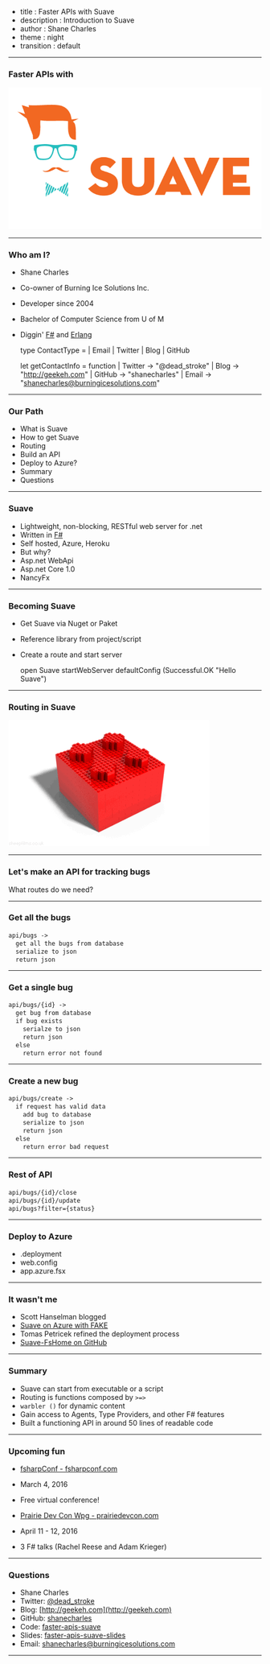 - title : Faster APIs with Suave
- description : Introduction to Suave
- author : Shane Charles
- theme : night
- transition : default

***

### Faster APIs with

![Suave](images/suave1.png)

*** 

### Who am I?

- Shane Charles
- Co-owner of Burning Ice Solutions Inc.
- Developer since 2004
- Bachelor of Computer Science from U of M
- Diggin' [F#](http://fsharp.org) and [Erlang](https://erlang.org)


    type ContactType = | Email | Twitter | Blog | GitHub

    let getContactInfo = function
	    | Twitter -> "@dead_stroke"
	    | Blog    -> "http://geekeh.com"
        | GitHub  -> "shanecharles"
	    | Email   -> "shanecharles@burningicesolutions.com"

***

### Our Path

- What is Suave
- How to get Suave
- Routing
- Build an API
- Deploy to Azure?
- Summary
- Questions

***

### Suave

- Lightweight, non-blocking, RESTful web server for .net
- Written in [F#](http://fsharp.org/)
- Self hosted, Azure, Heroku
- But why?
 - Asp.net WebApi
 - Asp.net Core 1.0
 - NancyFx

***

### Becoming Suave

- Get Suave via Nuget or Paket
- Reference library from project/script
- Create a route and start server


    open Suave
    startWebServer defaultConfig (Successful.OK "Hello Suave")

*** 
### Routing in Suave

![Composability](images/composability.gif)

***

### Let's make an API for tracking bugs

What routes do we need?

***

### Get all the bugs

    api/bugs -> 
      get all the bugs from database
      serialize to json
      return json


***

### Get a single bug

    api/bugs/{id} ->
      get bug from database
      if bug exists
        serialze to json
        return json
      else
        return error not found

***

### Create a new bug

    api/bugs/create ->
      if request has valid data
        add bug to database
        serialize to json
        return json
      else
        return error bad request

***

### Rest of API

    api/bugs/{id}/close
    api/bugs/{id}/update
    api/bugs?filter={status}

***

### Deploy to Azure

- .deployment
- web.config
 - app.azure.fsx

---

### It wasn't me

- Scott Hanselman blogged
 - [Suave on Azure with FAKE](http://www.hanselman.com/blog/RunningSuaveioAndFWithFAKEInAzureWebAppsWithGitAndTheDeployButton.aspx)
- Tomas Petricek refined the deployment process
 - [Suave-FsHome on GitHub](https://github.com/tpetricek/suave-fshome)

***

### Summary

- Suave can start from executable or a script
- Routing is functions composed by `>=>`
- `warbler ()` for dynamic content
- Gain access to Agents, Type Providers, and other F# features
- Built a functioning API in around 50 lines of readable code

***

### Upcoming fun

- [fsharpConf - fsharpconf.com](http://fsharpconf.com/)
 - March 4, 2016
 - Free virtual conference!

- [Prairie Dev Con Wpg - prairiedevcon.com](http://prairiedevcon.com/)
 - April 11 - 12, 2016
 - 3 F# talks (Rachel Reese and Adam Krieger)

***

### Questions

- Shane Charles
- Twitter: [@dead_stroke](https://twitter.com/dead_stroke)
- Blog: [http://geekeh.com](http://geekeh.com)
- GitHub: [shanecharles](https://github.com/shanecharles)
 - Code: [faster-apis-suave](https://github.com/shanecharles/faster-apis-suave)
 - Slides: [faster-apis-suave-slides](https://github.com/shanecharles/faster-apis-suave-slides)
- Email: shanecharles@burningicesolutions.com

***
